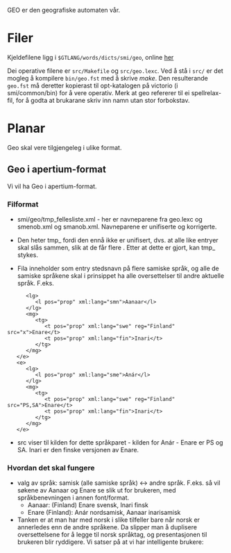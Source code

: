 GEO er den geografiske automaten vår.

# Filer

Kjeldefilene ligg i `$GTLANG/words/dicts/smi/geo`, online [her](https://gtsvn.uit.no/langtech/trunk/words/dicts/smi/geo/)

Dei operative filene er `src/Makefile` og `src/geo.lexc`. Ved å
stå i `src/` er det mogleg å kompilere `bin/geo.fst` med å skrive *make*. Den resulterande `geo.fst` må deretter kopierast til opt-katalogen på
victorio (i smi/common/bin) for å vere operativ. Merk at geo refererer til
ei spellrelax-fil, for å godta at brukarane skriv inn namn utan stor forbokstav.

# Planar

Geo skal vere tilgjengeleg i ulike format.

## Geo i apertium-format

Vi vil ha Geo i apertium-format.

### Filformat

* smi/geo/tmp_fellesliste.xml - her er navneparene fra geo.lexc og smenob.xml og smanob.xml. Navneparene er unifiserte og korrigerte.

* Den heter tmp_ fordi den ennå ikke er unifisert, dvs. at alle like entryer skal slås sammen, slik at de får flere <mg>. Etter at dette er gjort, kan tmp_ stykes.
* Fila inneholder som entry stedsnavn på flere samiske språk, og alle de samiske språkene skal i prinsippet ha alle oversettelser til andre aktuelle språk. F.eks.

```    <e>
      <lg>
         <l pos="prop" xml:lang="smn">Aanaar</l>
      </lg>
      <mg>
         <tg>
            <t pos="prop" xml:lang="swe" reg="Finland" src="x">Enare</t>
            <t pos="prop" xml:lang="fin">Inari</t>
         </tg>
      </mg>
   </e>
   <e>
      <lg>
         <l pos="prop" xml:lang="sme">Anár</l>
      </lg>
      <mg>
         <tg>
            <t pos="prop" xml:lang="swe" reg="Finland" src="PS,SA">Enare</t>
            <t pos="prop" xml:lang="fin">Inari</t>
         </tg>
      </mg>
   </e>
```

* src viser til kilden for dette språkparet - kilden for Anár - Enare er PS og SA. Inari er den finske versjonen av Enare.

### Hvordan det skal fungere
* valg av språk: samisk (alle samiske språk) <-> andre språk. F.eks. så vil søkene av Aanaar og Enare se slik ut for brukeren, med språkbenevningen i annen font/format.
    - Aanaar: (Finland) Enare svensk, Inari finsk
    - Enare (Finland): Anár nordsamisk, Aanaar inarisamisk
* Tanken er at man har med norsk i slike tilfeller bare når norsk er annerledes enn de andre språkene. Da slipper man å duplisere oversettelsene for å legge til norsk språktag, og presentasjonen til brukeren blir ryddigere. Vi satser på at vi har intelligente brukere:
